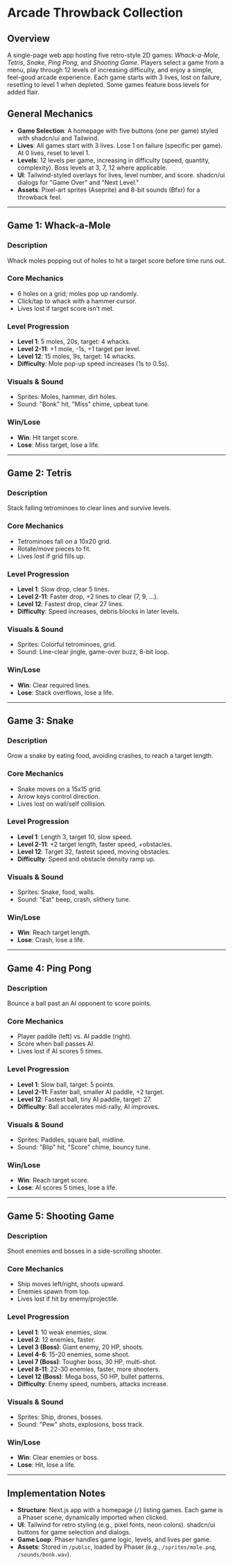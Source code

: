 # Arcade Throwback Collection

## Overview
A single-page web app hosting five retro-style 2D games: *Whack-a-Mole*, *Tetris*, *Snake*, *Ping Pong*, and *Shooting Game*. Players select a game from a menu, play through 12 levels of increasing difficulty, and enjoy a simple, feel-good arcade experience. Each game starts with 3 lives, lost on failure, resetting to level 1 when depleted. Some games feature boss levels for added flair.

## General Mechanics
- **Game Selection**: A homepage with five buttons (one per game) styled with shadcn/ui and Tailwind.
- **Lives**: All games start with 3 lives. Lose 1 on failure (specific per game). At 0 lives, reset to level 1.
- **Levels**: 12 levels per game, increasing in difficulty (speed, quantity, complexity). Boss levels at 3, 7, 12 where applicable.
- **UI**: Tailwind-styled overlays for lives, level number, and score. shadcn/ui dialogs for "Game Over" and "Next Level."
- **Assets**: Pixel-art sprites (Aseprite) and 8-bit sounds (Bfxr) for a throwback feel.

---

## Game 1: Whack-a-Mole

### Description
Whack moles popping out of holes to hit a target score before time runs out.

### Core Mechanics
- 6 holes on a grid; moles pop up randomly.
- Click/tap to whack with a hammer cursor.
- Lives lost if target score isn’t met.

### Level Progression
- **Level 1**: 5 moles, 20s, target: 4 whacks.
- **Level 2-11**: +1 mole, -1s, +1 target per level.
- **Level 12**: 15 moles, 9s, target: 14 whacks.
- **Difficulty**: Mole pop-up speed increases (1s to 0.5s).

### Visuals & Sound
- Sprites: Moles, hammer, dirt holes.
- Sound: "Bonk" hit, "Miss" chime, upbeat tune.

### Win/Lose
- **Win**: Hit target score.
- **Lose**: Miss target, lose a life.

---

## Game 2: Tetris

### Description
Stack falling tetrominoes to clear lines and survive levels.

### Core Mechanics
- Tetrominoes fall on a 10x20 grid.
- Rotate/move pieces to fit.
- Lives lost if grid fills up.

### Level Progression
- **Level 1**: Slow drop, clear 5 lines.
- **Level 2-11**: Faster drop, +2 lines to clear (7, 9, …).
- **Level 12**: Fastest drop, clear 27 lines.
- **Difficulty**: Speed increases, debris blocks in later levels.

### Visuals & Sound
- Sprites: Colorful tetrominoes, grid.
- Sound: Line-clear jingle, game-over buzz, 8-bit loop.

### Win/Lose
- **Win**: Clear required lines.
- **Lose**: Stack overflows, lose a life.

---

## Game 3: Snake

### Description
Grow a snake by eating food, avoiding crashes, to reach a target length.

### Core Mechanics
- Snake moves on a 15x15 grid.
- Arrow keys control direction.
- Lives lost on wall/self collision.

### Level Progression
- **Level 1**: Length 3, target 10, slow speed.
- **Level 2-11**: +2 target length, faster speed, +obstacles.
- **Level 12**: Target 32, fastest speed, moving obstacles.
- **Difficulty**: Speed and obstacle density ramp up.

### Visuals & Sound
- Sprites: Snake, food, walls.
- Sound: "Eat" beep, crash, slithery tune.

### Win/Lose
- **Win**: Reach target length.
- **Lose**: Crash, lose a life.

---

## Game 4: Ping Pong

### Description
Bounce a ball past an AI opponent to score points.

### Core Mechanics
- Player paddle (left) vs. AI paddle (right).
- Score when ball passes AI.
- Lives lost if AI scores 5 times.

### Level Progression
- **Level 1**: Slow ball, target: 5 points.
- **Level 2-11**: Faster ball, smaller AI paddle, +2 target.
- **Level 12**: Fastest ball, tiny AI paddle, target: 27.
- **Difficulty**: Ball accelerates mid-rally, AI improves.

### Visuals & Sound
- Sprites: Paddles, square ball, midline.
- Sound: "Blip" hit, "Score" chime, bouncy tune.

### Win/Lose
- **Win**: Reach target score.
- **Lose**: AI scores 5 times, lose a life.

---

## Game 5: Shooting Game

### Description
Shoot enemies and bosses in a side-scrolling shooter.

### Core Mechanics
- Ship moves left/right, shoots upward.
- Enemies spawn from top.
- Lives lost if hit by enemy/projectile.

### Level Progression
- **Level 1**: 10 weak enemies, slow.
- **Level 2**: 12 enemies, faster.
- **Level 3 (Boss)**: Giant enemy, 20 HP, shoots.
- **Level 4-6**: 15-20 enemies, some shoot.
- **Level 7 (Boss)**: Tougher boss, 30 HP, multi-shot.
- **Level 8-11**: 22-30 enemies, faster, more shooters.
- **Level 12 (Boss)**: Mega boss, 50 HP, bullet patterns.
- **Difficulty**: Enemy speed, numbers, attacks increase.

### Visuals & Sound
- Sprites: Ship, drones, bosses.
- Sound: "Pew" shots, explosions, boss track.

### Win/Lose
- **Win**: Clear enemies or boss.
- **Lose**: Hit, lose a life.

---

## Implementation Notes
- **Structure**: Next.js app with a homepage (`/`) listing games. Each game is a Phaser scene, dynamically imported when clicked.
- **UI**: Tailwind for retro styling (e.g., pixel fonts, neon colors). shadcn/ui buttons for game selection and dialogs.
- **Game Loop**: Phaser handles game logic, levels, and lives per game.
- **Assets**: Stored in `/public`, loaded by Phaser (e.g., `/sprites/mole.png`, `/sounds/bonk.wav`).